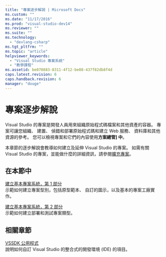 ```yaml
---
title: "專案逐步解說 | Microsoft Docs"
ms.custom: ""
ms.date: "11/17/2016"
ms.prod: "visual-studio-dev14"
ms.reviewer: ""
ms.suite: ""
ms.technology: 
  - "devlang-csharp"
ms.tgt_pltfrm: ""
ms.topic: "article"
helpviewer_keywords: 
  - "Visual Studio 專案系統"
  - "教學課程"
ms.assetid: be070883-8311-4f12-be08-437f82db8f4d
caps.latest.revision: 6
caps.handback.revision: 6
manager: "douge"
---
```

# 專案逐步解說
Visual Studio 的專案是開發人員用來組織原始程式碼檔案和其他資產的容器。  專案可讓您組織、 建置、 偵錯和部署原始程式碼和建立 Web 服務、 資料庫和其他資源的參考。  您可以檢視專案和它們的內容使用**方案總管\] 中**。  
  
 本章節的逐步解說會教導如何建立及延伸 Visual Studio 的專案。  如需有關 Visual Studio 的專案，並能做什麼的詳細資訊，請參閱[擴充專案](../Topic/Extending%20Projects.md)。  
  
## 在本節中  
 [建立基本專案系統，第 1 部分](../Topic/Creating%20a%20Basic%20Project%20System,%20Part%201.md)  
 示範如何建立專案型別，包括原型範本、 自訂的圖示，以及基本的專案工廠實作。  
  
 [建立基本專案系統，第 2 部分](../Topic/Creating%20a%20Basic%20Project%20System,%20Part%202.md)  
 示範如何建立部署和測試專案類型。  
  
## 相關章節  
 [VSSDK 公用程式](../Topic/VSSDK%20Utilities.md)  
 說明如何自訂 Visual Studio 的整合式的開發環境 \(IDE\) 的項目。